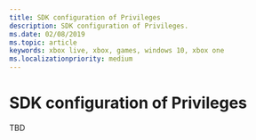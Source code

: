 ```yaml
---
title: SDK configuration of Privileges
description: SDK configuration of Privileges.
ms.date: 02/08/2019
ms.topic: article
keywords: xbox live, xbox, games, windows 10, xbox one
ms.localizationpriority: medium
---
```

# SDK configuration of Privileges

TBD
